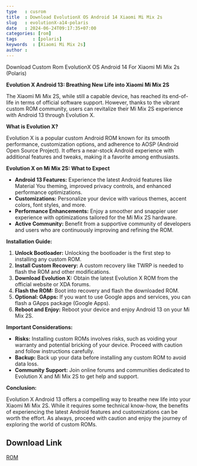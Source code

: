```yaml
---
type   : cusrom
title  : Download EvolutionX OS Android 14 Xiaomi Mi Mix 2s
slug   : evolutionX-a14-polaris
date   : 2024-06-24T09:17:35+07:00
categories: [rom]
tags      : [polaris]
keywords  : [Xiaomi Mi Mix 2s]
author : 
---
```


Download Custom Rom EvolutionX OS Android 14 For Xiaomi Mi Mix 2s (Polaris)

**Evolution X Android 13: Breathing New Life into Xiaomi Mi Mix 2S**

The Xiaomi Mi Mix 2S, while still a capable device, has reached its end-of-life in terms of official software support. However, thanks to the vibrant custom ROM community, users can revitalize their Mi Mix 2S experience with Android 13 through Evolution X.

**What is Evolution X?**

Evolution X is a popular custom Android ROM known for its smooth performance, customization options, and adherence to AOSP (Android Open Source Project). It offers a near-stock Android experience with additional features and tweaks, making it a favorite among enthusiasts.

**Evolution X on Mi Mix 2S: What to Expect**

* **Android 13 Features:** Experience the latest Android features like Material You theming, improved privacy controls, and enhanced performance optimizations.
* **Customizations:** Personalize your device with various themes, accent colors, font styles, and more.
* **Performance Enhancements:** Enjoy a smoother and snappier user experience with optimizations tailored for the Mi Mix 2S hardware.
* **Active Community:** Benefit from a supportive community of developers and users who are continuously improving and refining the ROM.

**Installation Guide:**

1. **Unlock Bootloader:** Unlocking the bootloader is the first step to installing any custom ROM.
2. **Install Custom Recovery:** A custom recovery like TWRP is needed to flash the ROM and other modifications.
3. **Download Evolution X:** Obtain the latest Evolution X ROM from the official website or XDA forums.
4. **Flash the ROM:** Boot into recovery and flash the downloaded ROM.
5. **Optional: GApps:** If you want to use Google apps and services, you can flash a GApps package (Google Apps).
6. **Reboot and Enjoy:** Reboot your device and enjoy Android 13 on your Mi Mix 2S.

**Important Considerations:**

* **Risks:** Installing custom ROMs involves risks, such as voiding your warranty and potential bricking of your device. Proceed with caution and follow instructions carefully.
* **Backup:** Back up your data before installing any custom ROM to avoid data loss.
* **Community Support:** Join online forums and communities dedicated to Evolution X and Mi Mix 2S to get help and support.

**Conclusion:**

Evolution X Android 13 offers a compelling way to breathe new life into your Xiaomi Mi Mix 2S. While it requires some technical know-how, the benefits of experiencing the latest Android features and customizations can be worth the effort. As always, proceed with caution and enjoy the journey of exploring the world of custom ROMs.

## Download Link
[ROM](https://sourceforge.net/projects/evolution-x/files/polaris/13/)



